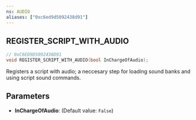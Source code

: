 ```yaml
---
ns: AUDIO
aliases: ["0xc6ed9d5092438d91"]
---
```

## REGISTER_SCRIPT_WITH_AUDIO

```c
// 0xC6ED9D5092438D91
void REGISTER_SCRIPT_WITH_AUDIO(bool InChargeOfAudio);
```

Registers a script with audio; a neccesary step for loading sound banks and using script sound commands.


## Parameters
* **InChargeOfAudio**: (Default value: `False`)
